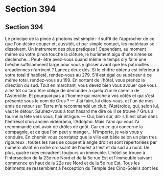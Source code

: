 # Section 394

## Section 394

Le principe de la pince à photons est simple : il suffît de
l'approcher de ce que l'on désire couper et, aussitôt, et par simple
contact, les matériaux se dissolvent. Un instrument des plus
pratiques ! Cependant, au moment même où votre pince touche
la clôture, le hurlement aigu d'une sirène se déclenche... Peut-
être avez-vous quand même le temps d'y faire une brèche
suffisamment large pour vous y glisser avant que les patrouilles
arcadiennes n'arrivent ? Lancez deux dés. Si le chiffre obtenu est
inférieur à votre total d'hablleté, rendez-vous au 279. S'il est
égal ou supérieur à ce même total, rendez-vous au 199.
En sortant de l'hôtel, vous prenez la direction du sud. Tout en
marchant, vous devez bien vous avouer que vous allez tôt ou tard
être obligé de demander à quelqu'un le chemin de l'Astéroïde. Et
pourquoi pas à l'homme qui marche à vos côtés et qui s'est
présenté sous le nom de Grus ?
— J'ai faim, lui dites-vous, et l'un de mes amis de retour sur
Terre m'a recommandé un club, l'Astéroïde, qui, selon lui, vaut le
détour. Sauriez-vous à tout hasard me dire où il se trouve ?
Grus a tourné la tête vers vous, l'air intrigué.
— Oui, bien sûr, dit-il. Il est situé dans l'entresol d'un ancien
vidéorama, l'Adolpho. Mais l'ami qui vous l'a recommandé doit
avoir de drôles de goût. Car en ce qui concerne la compagnie, et
ce que l'on peut y manger... N'importe, je vais vous y conduire.
En chemin vous constatez que la ville est bâtie selon un plan très
rigoureux : toutes les rues se coupent à angle droit et sont
répertoriées par numéro allant en ordre croissant de l'ouest à
l'est et du sud au nord. De plus, quatre rues encadrent toujours
un immeuble. L'hôtel se trouve à l'intersection de la 23e rue Nord
et de la 5e rue Est et l'immeuble suivant commence en haut de la
22e rue Nord et de la 5e rue Est. Tous les bâtiments se
ressemblent à l'exception du Temple des Cinq-Soleils dont les